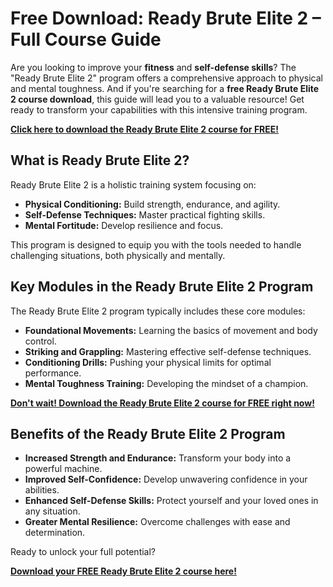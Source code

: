 # Free Download: Ready Brute Elite 2 – Full Course Guide

Are you looking to improve your **fitness** and **self-defense skills**? The "Ready Brute Elite 2" program offers a comprehensive approach to physical and mental toughness. And if you're searching for a **free Ready Brute Elite 2 course download**, this guide will lead you to a valuable resource! Get ready to transform your capabilities with this intensive training program.

[**Click here to download the Ready Brute Elite 2 course for FREE!**](https://udemywork.com/ready-brute-elite-2)

## What is Ready Brute Elite 2?

Ready Brute Elite 2 is a holistic training system focusing on:

*   **Physical Conditioning:** Build strength, endurance, and agility.
*   **Self-Defense Techniques:** Master practical fighting skills.
*   **Mental Fortitude:** Develop resilience and focus.

This program is designed to equip you with the tools needed to handle challenging situations, both physically and mentally.

## Key Modules in the Ready Brute Elite 2 Program

The Ready Brute Elite 2 program typically includes these core modules:

*   **Foundational Movements:** Learning the basics of movement and body control.
*   **Striking and Grappling:** Mastering effective self-defense techniques.
*   **Conditioning Drills:** Pushing your physical limits for optimal performance.
*   **Mental Toughness Training:** Developing the mindset of a champion.

[**Don't wait! Download the Ready Brute Elite 2 course for FREE right now!**](https://udemywork.com/ready-brute-elite-2)

## Benefits of the Ready Brute Elite 2 Program

*   **Increased Strength and Endurance:** Transform your body into a powerful machine.
*   **Improved Self-Confidence:** Develop unwavering confidence in your abilities.
*   **Enhanced Self-Defense Skills:** Protect yourself and your loved ones in any situation.
*   **Greater Mental Resilience:** Overcome challenges with ease and determination.

Ready to unlock your full potential?

[**Download your FREE Ready Brute Elite 2 course here!**](https://udemywork.com/ready-brute-elite-2)

